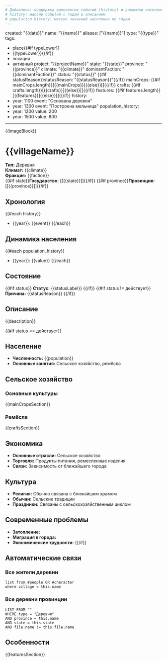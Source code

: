 ```yaml
---
# Добавлено: поддержка хронологии событий (history) и динамики населения (population_history)
# history: массив событий с годом и описанием
# population_history: массив значений населения по годам
---
```

created: "{{date}}"
name: "{{name}}"
aliases: ["{{name}}"]
type: "{{type}}"
tags:
  - place{{#if typeLower}}
  - {{typeLower}}{{/if}}
  - локация
  - активный
project: "{{projectName}}"
state: "{{state}}"
province: "{{province}}"
climate: "{{climate}}"
dominantFaction: "{{dominantFaction}}"
status: "{{status}}"
{{#if statusReason}}statusReason: "{{statusReason}}"{{/if}}
mainCrops: {{#if mainCrops.length}}[{{mainCrops}}]{{else}}[]{{/if}}
crafts: {{#if crafts.length}}[{{crafts}}]{{else}}[]{{/if}}
features: {{#if features.length}}[{{features}}]{{else}}[]{{/if}}
history:
  - year: 1100
    event: "Основана деревня"
  - year: 1300
    event: "Построена мельница"
population_history:
  - year: 1200
    value: 200
  - year: 1500
    value: 800
---

{{imageBlock}}

# {{villageName}}

**Тип:** Деревня  
**Климат:** {{climate}}  
**Фракция:** {{faction}}  
{{#if state}}**Государство:** [[{{state}}]]{{/if}}
{{#if province}}**Провинция:** [[{{province}}]]{{/if}}

## Хронология
{{#each history}}
- {{year}}: {{event}}
{{/each}}

## Динамика населения
{{#each population_history}}
- {{year}}: {{value}}
{{/each}}

## Состояние

{{#if status}}
**Статус:** {{statusLabel}}
{{/if}}
{{#if status != действует}}
**Причина:** {{statusReason}}
{{/if}}

## Описание
{{description}}

{{#if status == действует}}
## Население
- **Численность:** {{population}}
- **Основные занятия:** Сельское хозяйство, ремёсла

## Сельское хозяйство
### Основные культуры
{{mainCropsSection}}

### Ремёсла
{{craftsSection}}

## Экономика
- **Основные отрасли:** Сельское хозяйство
- **Торговля:** Продукты питания, ремесленные изделия
- **Связи:** Зависимость от ближайшего города

## Культура
- **Религия:** Обычно связана с ближайшим храмом
- **Обычаи:** Сельские традиции
- **Праздники:** Связаны с сельскохозяйственным циклом

## Современные проблемы
- **Затопление:** 
- **Миграция в города:** 
- **Экономические трудности:** 
{{/if}}

## Автоматические связи
### Все жители деревни
```dataview
list from #people OR #character
where village = this.name
```
### Все деревни провинции
```dataview
LIST FROM ""
WHERE type = "Деревня" 
AND province = this.name
AND state = this.state 
AND file.name != this.file.name
```
## Особенности
{{featuresSection}}
